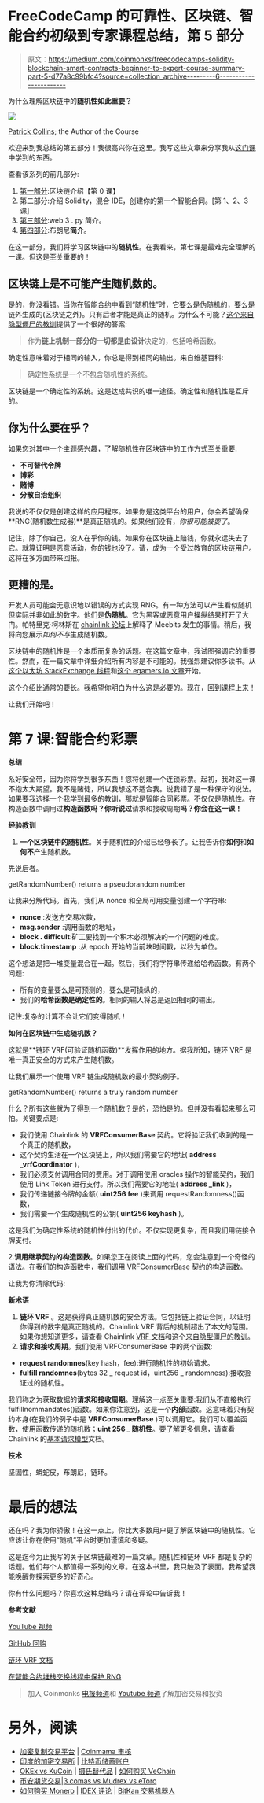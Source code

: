 # FreeCodeCamp 的可靠性、区块链、智能合约初级到专家课程总结，第 5 部分

> 原文：<https://medium.com/coinmonks/freecodecamps-solidity-blockchain-smart-contracts-beginner-to-expert-course-summary-part-5-d77a8c99bfc4?source=collection_archive---------6----------------------->

为什么理解区块链中的**随机性如此重要？**

![](img/5c8b1aea7f21d415d1b1ba9c39f4fa7e.png)

[Patrick Collins](/@patrick.collins_58673); the Author of the Course

欢迎来到我总结的第五部分！我很高兴你在这里。我写这些文章来分享我从[这门课](https://www.youtube.com/watch?v=M576WGiDBdQ)中学到的东西。

查看该系列的前几部分:

1.  [第一部分](https://kris-ograbek.medium.com/freecodecamps-solidity-blockchain-smart-contracts-beginner-to-expert-course-summary-part-1-3539606eee0e):区块链介绍【第 0 课】
2.  第二部分:介绍 Solidity，混合 IDE，创建你的第一个智能合同。[第 1、2、3 课]
3.  [第三部分](https://kris-ograbek.medium.com/freecodecamps-solidity-blockchain-smart-contracts-beginner-to-expert-course-summary-part-3-fea146841d9a):web 3 . py 简介。
4.  [第四部分](/coinmonks/freecodecamps-solidity-blockchain-smart-contracts-beginner-to-expert-course-summary-part-4-d9bb72a4a6bf):布朗尼**简介**。

在这一部分，我们将学习区块链中的**随机性**。在我看来，第七课是最难完全理解的一课。但这是至关重要的！

## 区块链上是不可能产生随机数的。

是的，你没看错。当你在智能合约中看到“随机性”时，它要么是伪随机的，要么是链外生成的(区块链之外)。只有后者才能是真正的随机。为什么不可能？[这个来自隐型僵尸的教训](https://cryptozombies.io/en/lesson/19/chapter/7)提供了一个很好的答案:

> 作为**链上机制一部分的一切都是由设计**决定的，包括哈希函数。

确定性意味着对于相同的输入，你总是得到相同的输出。来自维基百科:

> 确定性系统是一个不包含随机性的系统。

区块链是一个确定性的系统。这是达成共识的唯一途径。确定性和随机性是互斥的。

## 你为什么要在乎？

如果您对其中一个主题感兴趣，了解随机性在区块链中的工作方式至关重要:

*   **不可替代令牌**
*   **博彩**
*   **赌博**
*   **分散自治组织**

我说的不仅仅是创建这样的应用程序。如果你是这类平台的用户，你会希望确保**RNG(随机数生成器)**是真正随机的。如果他们没有，*你很可能被耍了*。

记住，除了你自己，没人在乎你的钱。如果你在区块链上赔钱，你就永远失去了它。就算证明是恶意活动，你的钱也没了。请，成为一个受过教育的区块链用户。这将在多方面带来回报。

## 更糟的是。

开发人员可能会无意识地以错误的方式实现 RNG。有一种方法可以产生看似随机但实际并非如此的数字。他们是**伪随机**。它为黑客或恶意用户操纵结果打开了大门。帕特里克·柯林斯在 [chainlink 论坛](https://forum.openzeppelin.com/t/understanding-the-meebits-exploit/8281/3)上解释了 Meebits 发生的事情。稍后，我将向您展示*如何不与*生成随机数。

区块链中的随机性是一个本质而复杂的话题。在这篇文章中，我试图强调它的重要性。然而，在一篇文章中详细介绍所有内容是不可能的。我强烈建议你多读书。从[这个以太坊 StackExchange 线程](https://ethereum.stackexchange.com/questions/191/how-can-i-securely-generate-a-random-number-in-my-smart-contract)和[这个 egamers.io 文章](https://egamers.io/chainlink-vrf-is-live-on-ethereum-and-embraces-blockchain-gaming/)开始。

这个介绍比通常的要长。我希望你明白为什么这是必要的。现在，回到课程上来！

让我们开始吧！

# 第 7 课:智能合约彩票

**总结**

系好安全带，因为你将学到很多东西！您将创建一个连锁彩票。起初，我对这一课不抱太大期望。我不是赌徒，所以我想这不适合我。说我错了是一种保守的说法。如果要我选择一个我学到最多的教训，那就是智能合同彩票。不仅仅是随机性。在构造函数中调用过**构造函数吗？你听说过**请求和接收周期**吗？你会在这一课！**

**经验教训**

1.  **一个区块链中的随机性**。关于随机性的介绍已经够长了。让我告诉你**如何**和**如何不**产生随机数。

先说后者。

getRandomNumber() returns a pseudorandom number

让我来分解代码。首先，我们从 nonce 和全局可用变量创建一个字符串:

*   **nonce** :发送方交易次数，
*   **msg.sender** :调用函数的地址，
*   **block . difficult**:矿工要找到一个积木必须解决的一个问题的难度。
*   **block.timestamp** :从 epoch 开始的当前块时间戳，以秒为单位。

这个想法是把一堆变量混合在一起。然后，我们将字符串传递给哈希函数。有两个问题:

*   所有的变量要么是可预测的，要么是可操纵的，
*   我们的**哈希函数是确定性的**。相同的输入将总是返回相同的输出。

记住:复杂的计算不会让它们变得随机！

**如何在区块链中生成随机数？**

这就是**链环 VRF(可验证随机函数)**发挥作用的地方。据我所知，链环 VRF 是唯一真正安全的方式来产生随机数。

让我们展示一个使用 VRF 链生成随机数的最小契约例子。

getRandomNumber() returns a truly random number

什么？所有这些就为了得到一个随机数？是的，恐怕是的。但并没有看起来那么可怕。关键要点是:

*   我们使用 Chainlink 的 **VRFConsumerBase** 契约。它将验证我们收到的是一个真正的随机数，
*   这个契约生活在一个区块链上，所以我们需要它的地址( **address _vrfCoordinator** )，
*   我们必须支付调用合同的费用。对于调用使用 oracles 操作的智能契约，我们使用 Link Token 进行支付。所以我们需要它的地址( **address _link** )，
*   我们传递链接令牌的金额( **uint256 fee** )来调用 requestRandomness()函数，
*   我们需要一个生成随机性的公钥( **uint256 keyhash** )。

这是我们为确定性系统的随机性付出的代价。不仅实现更复杂，而且我们用链接令牌支付。

2.**调用继承契约的构造函数**。如果您正在阅读上面的代码，您会注意到一个奇怪的语法。在我们的构造函数中，我们调用 VRFConsumerBase 契约的构造函数。

让我为你清除代码:

**新术语**

1.  **链环 VRF** 。这是获得真正随机数的安全方法。它包括链上验证合同，以证明你得到的数字是真正随机的。Chainlink VRF 背后的机制超出了本文的范围。如果你想知道更多，请查看 Chainlink [VRF 文档](https://docs.chain.link/docs/get-a-random-number/)和这个[来自隐型僵尸的教训](https://cryptozombies.io/en/lesson/19/chapter/7)。
2.  **请求和接收周期**。我们使用 VRFConsumerBase 中的两个函数:

*   **request randomnes**(key hash，fee):进行随机性的初始请求。
*   **fulfill randomnes**(bytes 32 _ request id，uint256 _ randomness):接收验证过的随机性。

我们称之为获取数据的**请求和接收周期**。理解这一点至关重要:我们从不直接执行 fulfillnommandates()函数。如果你注意到，这是一个**内部**函数。这意味着只有契约本身(在我们的例子中是 **VRFConsumerBase** )可以调用它。我们可以覆盖函数，使用函数传递的随机数；**uint 256 _ 随机性**。要了解更多信息，请查看 Chainlink 的[基本请求模型](https://docs.chain.link/docs/architecture-request-model/)文档。

**技术**

坚固性，蟒蛇皮，布朗尼，链环。

# 最后的想法

还在吗？我为你骄傲！在这一点上，你比大多数用户更了解区块链中的随机性。它应该让你在使用“随机”平台时更加谨慎和多疑。

这是迄今为止我写的关于区块链最难的一篇文章。随机性和链环 VRF 都是复杂的话题。他们每个人都值得一系列的文章。在这本书里，我只触及了表面。我希望我能唤醒你探索更多的好奇心。

你有什么问题吗？你喜欢这种总结吗？请在评论中告诉我！

**参考文献**

[YouTube 视频](https://www.youtube.com/watch?v=M576WGiDBdQ)

[GitHub 回购](https://github.com/smartcontractkit/full-blockchain-solidity-course-py)

[链环 VRF 文档](https://docs.chain.link/docs/chainlink-vrf/)

[在智能合约堆栈交换线程中保护 RNG](https://ethereum.stackexchange.com/questions/191/how-can-i-securely-generate-a-random-number-in-my-smart-contract)

> 加入 Coinmonks [电报频道](https://t.me/coincodecap)和 [Youtube 频道](https://www.youtube.com/c/coinmonks/videos)了解加密交易和投资

# 另外，阅读

*   [加密复制交易平台](/coinmonks/top-10-crypto-copy-trading-platforms-for-beginners-d0c37c7d698c) | [Coinmama 审核](/coinmonks/coinmama-review-ace5641bde6e)
*   [印度的加密交易所](/coinmonks/bitcoin-exchange-in-india-7f1fe79715c9) | [比特币储蓄账户](/coinmonks/bitcoin-savings-account-e65b13f92451)
*   [OKEx vs KuCoin](https://coincodecap.com/okex-kucoin) | [摄氏替代品](https://coincodecap.com/celsius-alternatives) | [如何购买 VeChain](https://coincodecap.com/buy-vechain)
*   [币安期货交易](https://coincodecap.com/binance-futures-trading)|[3 comas vs Mudrex vs eToro](https://coincodecap.com/mudrex-3commas-etoro)
*   [如何购买 Monero](https://coincodecap.com/buy-monero) | [IDEX 评论](https://coincodecap.com/idex-review) | [BitKan 交易机器人](https://coincodecap.com/bitkan-trading-bot)